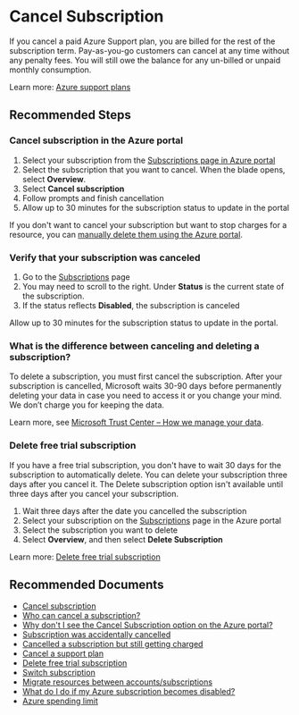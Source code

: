 <properties
	pageTitle="cancel subscriptions"
	description="cancel subscriptions"
	service="azure-subscription-management"
	resource="subscription-management"
	authors="lishepar"
	ms.author="lishepar"
	displayOrder="1"
	selfHelpType="generic"
	supportTopicIds="32632949"
	resourceTags=""
	productPesIds="15660"
	cloudEnvironments="Public, Blackforest, Fairfax, Mooncake, usnat, ussec"
	articleId="cancelswitchorreenablesubscriptions"
	ownershipId="ASMS_SubscriptionManagement"
/>

# Cancel Subscription

If you cancel a paid Azure Support plan, you are billed for the rest of the subscription term. Pay-as-you-go customers can cancel at any time without any penalty fees. You will still owe the balance for any un-billed or unpaid monthly consumption.

Learn more: [Azure support plans](https://azure.microsoft.com/support/plans/)

## **Recommended Steps**

### Cancel subscription in the Azure portal

1. Select your subscription from the [Subscriptions page in Azure portal](https://portal.azure.com/#blade/Microsoft_Azure_Billing/SubscriptionsBlade)
2. Select the subscription that you want to cancel. When the blade opens, select **Overview**.
3. Select **Cancel subscription**
4. Follow prompts and finish cancellation
5. Allow up to 30 minutes for the subscription status to update in the portal

If you don't want to cancel your subscription but want to stop charges for a resource, you can [manually delete them using the Azure portal](https://docs.microsoft.com/azure/azure-resource-manager/management/manage-resources-portal#delete-resources).


### Verify that your subscription was canceled

1. Go to the [Subscriptions](https://portal.azure.com/#blade/Microsoft_Azure_Billing/SubscriptionsBlade) page
2. You may need to scroll to the right. Under **Status** is the current state of the subscription.
3. If the status reflects **Disabled**,  the subscription is canceled

Allow up to 30 minutes for the subscription status to update in the portal.

### What is the difference between canceling and deleting a subscription?

To delete a subscription, you must first cancel the subscription. After your subscription is cancelled, Microsoft waits 30-90 days before permanently deleting your data in case you need to access it or you change your mind. We don’t charge you for keeping the data.

Learn more, see [Microsoft Trust Center – How we manage your data](https://www.microsoft.com/trust-center/privacy/data-management).

### Delete free trial subscription

If you have a free trial subscription, you don't have to wait 30 days for the subscription to automatically delete. You can delete your subscription three days after you cancel it. The Delete subscription option isn't available until three days after you cancel your subscription.

1. Wait three days after the date you cancelled the subscription
2. Select your subscription on the [Subscriptions](https://portal.azure.com/#blade/Microsoft_Azure_Billing/SubscriptionsBlade) page in the Azure portal
3. Select the subscription you want to delete
4. Select **Overview**, and then select **Delete Subscription**

Learn more: [Delete free trial subscription](https://docs.microsoft.com/azure/cost-management-billing/manage/cancel-azure-subscription#delete-free-trial-subscription)

## **Recommended Documents**

* [Cancel subscription](https://docs.microsoft.com/azure/billing/billing-how-to-cancel-azure-subscription)
* [Who can cancel a subscription?](https://docs.microsoft.com/azure/billing/billing-how-to-cancel-azure-subscription#who-can-cancel-a-subscription)
* [Why don't I see the Cancel Subscription option on the Azure portal?](https://docs.microsoft.com/azure/cost-management-billing/manage/cancel-azure-subscription#why-dont-i-see-the-cancel-subscription-option-on-the-azure-portal)
* [Subscription was accidentally cancelled](https://docs.microsoft.com/azure/cost-management-billing/manage/subscription-disabled#the-subscription-was-accidentally-canceled)
* [Cancelled a subscription but still getting charged](https://docs.microsoft.com/azure/billing/billing-how-to-cancel-azure-subscription#what-happens-after-subscription-cancellation)
* [Cancel a support plan](https://docs.microsoft.com/azure/billing/billing-how-to-cancel-azure-subscription#cancel-a-support-plan)
* [Delete free trial subscription](https://docs.microsoft.com/azure/billing/billing-how-to-cancel-azure-subscription#delete-free-trial-subscription)
* [Switch subscription](https://docs.microsoft.com/azure/billing/billing-how-to-switch-azure-offer)
* [Migrate resources between accounts/subscriptions](https://docs.microsoft.com/azure/azure-resource-manager/resource-group-move-resources)
* [What do I do if my Azure subscription becomes disabled? ](https://docs.microsoft.com/azure/billing/billing-subscription-become-disable/)
* [Azure spending limit](https://docs.microsoft.com/azure/cost-management-billing/manage/spending-limit)
